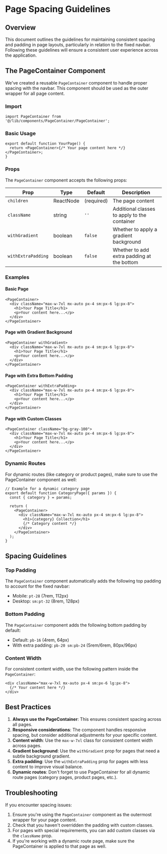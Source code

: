 # Page Spacing Guidelines

## Overview

This document outlines the guidelines for maintaining consistent spacing and padding in page layouts, particularly in relation to the fixed navbar. Following these guidelines will ensure a consistent user experience across the application.

## The PageContainer Component

We've created a reusable `PageContainer` component to handle proper spacing with the navbar. This component should be used as the outer wrapper for all page content.

### Import

```tsx
import PageContainer from '@/lib/components/PageContainer/PageContainer';
```

### Basic Usage

```tsx
export default function YourPage() {
  return <PageContainer>{/* Your page content here */}</PageContainer>;
}
```

### Props

The `PageContainer` component accepts the following props:

| Prop               | Type      | Default    | Description                                  |
| ------------------ | --------- | ---------- | -------------------------------------------- |
| `children`         | ReactNode | (required) | The page content                             |
| `className`        | string    | `''`       | Additional classes to apply to the container |
| `withGradient`     | boolean   | `false`    | Whether to apply a gradient background       |
| `withExtraPadding` | boolean   | `false`    | Whether to add extra padding at the bottom   |

### Examples

#### Basic Page

```tsx
<PageContainer>
  <div className="max-w-7xl mx-auto px-4 sm:px-6 lg:px-8">
    <h1>Your Page Title</h1>
    <p>Your content here...</p>
  </div>
</PageContainer>
```

#### Page with Gradient Background

```tsx
<PageContainer withGradient>
  <div className="max-w-7xl mx-auto px-4 sm:px-6 lg:px-8">
    <h1>Your Page Title</h1>
    <p>Your content here...</p>
  </div>
</PageContainer>
```

#### Page with Extra Bottom Padding

```tsx
<PageContainer withExtraPadding>
  <div className="max-w-7xl mx-auto px-4 sm:px-6 lg:px-8">
    <h1>Your Page Title</h1>
    <p>Your content here...</p>
  </div>
</PageContainer>
```

#### Page with Custom Classes

```tsx
<PageContainer className="bg-gray-100">
  <div className="max-w-7xl mx-auto px-4 sm:px-6 lg:px-8">
    <h1>Your Page Title</h1>
    <p>Your content here...</p>
  </div>
</PageContainer>
```

### Dynamic Routes

For dynamic routes (like category or product pages), make sure to use the PageContainer component as well:

```tsx
// Example for a dynamic category page
export default function CategoryPage({ params }) {
  const { category } = params;

  return (
    <PageContainer>
      <div className="max-w-7xl mx-auto px-4 sm:px-6 lg:px-8">
        <h1>{category} Collection</h1>
        {/* Category content */}
      </div>
    </PageContainer>
  );
}
```

## Spacing Guidelines

### Top Padding

The `PageContainer` component automatically adds the following top padding to account for the fixed navbar:

- Mobile: `pt-28` (7rem, 112px)
- Desktop: `sm:pt-32` (8rem, 128px)

### Bottom Padding

The `PageContainer` component adds the following bottom padding by default:

- Default: `pb-16` (4rem, 64px)
- With extra padding: `pb-20 sm:pb-24` (5rem/6rem, 80px/96px)

### Content Width

For consistent content width, use the following pattern inside the `PageContainer`:

```tsx
<div className="max-w-7xl mx-auto px-4 sm:px-6 lg:px-8">
  {/* Your content here */}
</div>
```

## Best Practices

1. **Always use the PageContainer**: This ensures consistent spacing across all pages.
2. **Responsive considerations**: The component handles responsive spacing, but consider additional adjustments for your specific content.
3. **Content width**: Use the `max-w-7xl` class for consistent content width across pages.
4. **Gradient background**: Use the `withGradient` prop for pages that need a subtle background gradient.
5. **Extra padding**: Use the `withExtraPadding` prop for pages with less content to improve visual balance.
6. **Dynamic routes**: Don't forget to use PageContainer for all dynamic route pages (category pages, product pages, etc.).

## Troubleshooting

If you encounter spacing issues:

1. Ensure you're using the `PageContainer` component as the outermost wrapper for your page content.
2. Check that you haven't overridden the padding with custom classes.
3. For pages with special requirements, you can add custom classes via the `className` prop.
4. If you're working with a dynamic route page, make sure the PageContainer is applied to that page as well.
